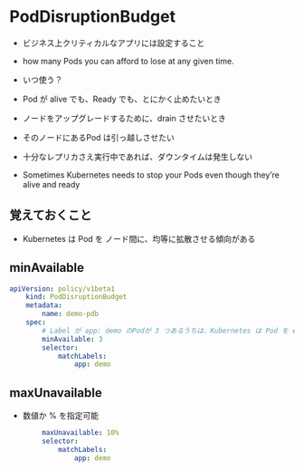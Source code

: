 # PodDisruptionBudget
- ビジネス上クリティカルなアプリには設定すること

- how many Pods you can afford to lose at any given time.
- いつ使う？
- Pod が alive でも、Ready でも、とにかく止めたいとき
- ノードをアップグレードするために、drain させたいとき
- そのノードにあるPod は引っ越しさせたい
- 十分なレプリカさえ実行中であれば、ダウンタイムは発生しない
- Sometimes Kubernetes needs to stop your Pods even though they’re alive and ready

## 覚えておくこと
- Kubernetes は Pod を ノード間に、均等に拡散させる傾向がある
## minAvailable

```yml
apiVersion: policy/v1beta1
    kind: PodDisruptionBudget
    metadata:
        name: demo-pdb
    spec:
        # Label が app: demo のPodが 3 つあるうちは、Kubernetes は Pod を evict (立ち退かせる)できる
        minAvailable: 3
        selector:
            matchLabels:
                app: demo
```

## maxUnavailable
- 数値か % を指定可能
```yml
        maxUnavailable: 10%
        selector:
            matchLabels:
                app: demo
```